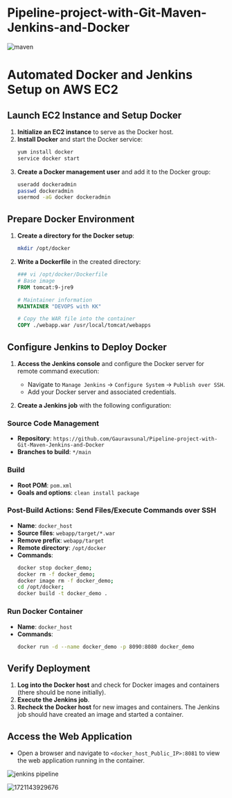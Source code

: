 # Pipeline-project-with-Git-Maven-Jenkins-and-Docker
![maven](https://github.com/user-attachments/assets/b17b5ea6-5171-4d63-a61b-ed62245e85fd)


# Automated Docker and Jenkins Setup on AWS EC2

## Launch EC2 Instance and Setup Docker

1. **Initialize an EC2 instance** to serve as the Docker host.
2. **Install Docker** and start the Docker service:
    ```bash
    yum install docker
    service docker start
    ```
3. **Create a Docker management user** and add it to the Docker group:
    ```bash
    useradd dockeradmin
    passwd dockeradmin
    usermod -aG docker dockeradmin
    ```

## Prepare Docker Environment

1. **Create a directory for the Docker setup**:
    ```bash
    mkdir /opt/docker
    ```

2. **Write a Dockerfile** in the created directory:
    ```Dockerfile
    ### vi /opt/docker/Dockerfile
    # Base image
    FROM tomcat:9-jre9

    # Maintainer information
    MAINTAINER "DEVOPS with KK"

    # Copy the WAR file into the container
    COPY ./webapp.war /usr/local/tomcat/webapps
    ```

## Configure Jenkins to Deploy Docker

1. **Access the Jenkins console** and configure the Docker server for remote command execution:
    - Navigate to `Manage Jenkins` -> `Configure System` -> `Publish over SSH`.
    - Add your Docker server and associated credentials.

2. **Create a Jenkins job** with the following configuration:

### Source Code Management
- **Repository**: `https://github.com/Gauravsunal/Pipeline-project-with-Git-Maven-Jenkins-and-Docker`
- **Branches to build**: `*/main`

### Build
- **Root POM**: `pom.xml`
- **Goals and options**: `clean install package`

### Post-Build Actions: Send Files/Execute Commands over SSH
- **Name**: `docker_host`
- **Source files**: `webapp/target/*.war`
- **Remove prefix**: `webapp/target`
- **Remote directory**: `/opt/docker`
- **Commands**:
    ```bash
    docker stop docker_demo;
    docker rm -f docker_demo;
    docker image rm -f docker_demo;
    cd /opt/docker;
    docker build -t docker_demo .
    ```

### Run Docker Container
- **Name**: `docker_host`
- **Commands**:
    ```bash
    docker run -d --name docker_demo -p 8090:8080 docker_demo
    ```

## Verify Deployment

1. **Log into the Docker host** and check for Docker images and containers (there should be none initially).
2. **Execute the Jenkins job**.
3. **Recheck the Docker host** for new images and containers. The Jenkins job should have created an image and started a container.

## Access the Web Application

- Open a browser and navigate to `<docker_host_Public_IP>:8081` to view the web application running in the container.


![jenkins pipeline](https://github.com/user-attachments/assets/56f4e76c-7c1f-4369-b878-a7dab37f0c73)

![1721143929676](https://github.com/user-attachments/assets/5c33a2eb-e2b9-489a-95aa-f1be1623a591)

